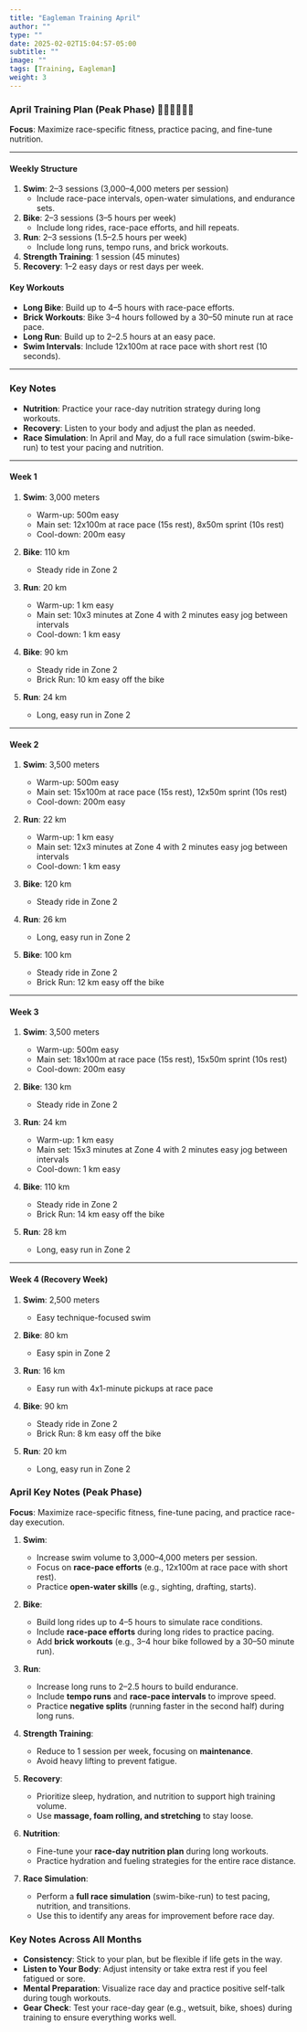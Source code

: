 ```yaml
---
title: "Eagleman Training April"
author: ""
type: ""
date: 2025-02-02T15:04:57-05:00
subtitle: ""
image: ""
tags: [Training, Eagleman]
weight: 3
---
```

### **April Training Plan (Peak Phase)** 🏊‍♂️🚴‍♂️🏃‍♂️
**Focus**: Maximize race-specific fitness, practice pacing, and fine-tune nutrition.

---


#### **Weekly Structure**  
1. **Swim**: 2–3 sessions (3,000–4,000 meters per session)  
   - Include race-pace intervals, open-water simulations, and endurance sets.  
2. **Bike**: 2–3 sessions (3–5 hours per week)  
   - Include long rides, race-pace efforts, and hill repeats.  
3. **Run**: 2–3 sessions (1.5–2.5 hours per week)  
   - Include long runs, tempo runs, and brick workouts.  
4. **Strength Training**: 1 session (45 minutes)  
5. **Recovery**: 1–2 easy days or rest days per week.  

#### **Key Workouts**  
- **Long Bike**: Build up to 4–5 hours with race-pace efforts.  
- **Brick Workouts**: Bike 3–4 hours followed by a 30–50 minute run at race pace.  
- **Long Run**: Build up to 2–2.5 hours at an easy pace.  
- **Swim Intervals**: Include 12x100m at race pace with short rest (10 seconds).  

---
### **Key Notes**  
- **Nutrition**: Practice your race-day nutrition strategy during long workouts.  
- **Recovery**: Listen to your body and adjust the plan as needed.  
- **Race Simulation**: In April and May, do a full race simulation (swim-bike-run) to test your pacing and nutrition.

---  

#### **Week 1**  
1. **Swim**: 3,000 meters  
   - Warm-up: 500m easy  
   - Main set: 12x100m at race pace (15s rest), 8x50m sprint (10s rest)  
   - Cool-down: 200m easy  

2. **Bike**: 110 km  
   - Steady ride in Zone 2  

3. **Run**: 20 km  
   - Warm-up: 1 km easy  
   - Main set: 10x3 minutes at Zone 4 with 2 minutes easy jog between intervals  
   - Cool-down: 1 km easy  

4. **Bike**: 90 km  
   - Steady ride in Zone 2  
   - Brick Run: 10 km easy off the bike  

5. **Run**: 24 km  
   - Long, easy run in Zone 2  

---

#### **Week 2**  
1. **Swim**: 3,500 meters  
   - Warm-up: 500m easy  
   - Main set: 15x100m at race pace (15s rest), 12x50m sprint (10s rest)  
   - Cool-down: 200m easy  

2. **Run**: 22 km  
   - Warm-up: 1 km easy  
   - Main set: 12x3 minutes at Zone 4 with 2 minutes easy jog between intervals  
   - Cool-down: 1 km easy  

3. **Bike**: 120 km  
   - Steady ride in Zone 2  

4. **Run**: 26 km  
   - Long, easy run in Zone 2  

5. **Bike**: 100 km  
   - Steady ride in Zone 2  
   - Brick Run: 12 km easy off the bike  

---

#### **Week 3**  
1. **Swim**: 3,500 meters  
   - Warm-up: 500m easy  
   - Main set: 18x100m at race pace (15s rest), 15x50m sprint (10s rest)  
   - Cool-down: 200m easy  

2. **Bike**: 130 km  
   - Steady ride in Zone 2  

3. **Run**: 24 km  
   - Warm-up: 1 km easy  
   - Main set: 15x3 minutes at Zone 4 with 2 minutes easy jog between intervals  
   - Cool-down: 1 km easy  

4. **Bike**: 110 km  
   - Steady ride in Zone 2  
   - Brick Run: 14 km easy off the bike  

5. **Run**: 28 km  
   - Long, easy run in Zone 2  

---

#### **Week 4 (Recovery Week)**  
1. **Swim**: 2,500 meters  
   - Easy technique-focused swim  

2. **Bike**: 80 km  
   - Easy spin in Zone 2  

3. **Run**: 16 km  
   - Easy run with 4x1-minute pickups at race pace  

4. **Bike**: 90 km  
   - Steady ride in Zone 2  
   - Brick Run: 8 km easy off the bike  

5. **Run**: 20 km  
   - Long, easy run in Zone 2  
   
### **April Key Notes (Peak Phase)**  
**Focus**: Maximize race-specific fitness, fine-tune pacing, and practice race-day execution.

1. **Swim**:  
   - Increase swim volume to 3,000–4,000 meters per session.  
   - Focus on **race-pace efforts** (e.g., 12x100m at race pace with short rest).  
   - Practice **open-water skills** (e.g., sighting, drafting, starts).  

2. **Bike**:  
   - Build long rides up to 4–5 hours to simulate race conditions.  
   - Include **race-pace efforts** during long rides to practice pacing.  
   - Add **brick workouts** (e.g., 3–4 hour bike followed by a 30–50 minute run).  

3. **Run**:  
   - Increase long runs to 2–2.5 hours to build endurance.  
   - Include **tempo runs** and **race-pace intervals** to improve speed.  
   - Practice **negative splits** (running faster in the second half) during long runs.  

4. **Strength Training**:  
   - Reduce to 1 session per week, focusing on **maintenance**.  
   - Avoid heavy lifting to prevent fatigue.  

5. **Recovery**:  
   - Prioritize sleep, hydration, and nutrition to support high training volume.  
   - Use **massage, foam rolling, and stretching** to stay loose.  

6. **Nutrition**:  
   - Fine-tune your **race-day nutrition plan** during long workouts.  
   - Practice hydration and fueling strategies for the entire race distance.  

7. **Race Simulation**:  
   - Perform a **full race simulation** (swim-bike-run) to test pacing, nutrition, and transitions.  
   - Use this to identify any areas for improvement before race day. 

### **Key Notes Across All Months**  
- **Consistency**: Stick to your plan, but be flexible if life gets in the way.  
- **Listen to Your Body**: Adjust intensity or take extra rest if you feel fatigued or sore.  
- **Mental Preparation**: Visualize race day and practice positive self-talk during tough workouts.  
- **Gear Check**: Test your race-day gear (e.g., wetsuit, bike, shoes) during training to ensure everything works well.   